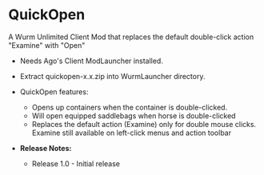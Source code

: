 # QuickOpen
A Wurm Unlimited Client Mod that replaces the default double-click action "Examine" with "Open"

- Needs Ago's Client ModLauncher installed.
- Extract quickopen-x.x.zip into WurmLauncher directory.

- QuickOpen features:
  - Opens up containers when the container is double-clicked.
  - Will open equipped saddlebags when horse is double-clicked
  - Replaces the default action (Examine) only for double mouse clicks. Examine still available on left-click menus and action toolbar


- **Release Notes:**
  - Release 1.0 - Initial release
